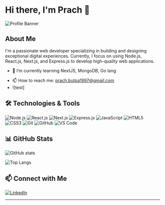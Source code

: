 # Hi there, I'm Prach 👋

![Profile Banner](https://via.placeholder.com/800x200.png?text=Welcome+to+My+GitHub+Profile)

## About Me
I'm a passionate web developer specializing in building and designing exceptional digital experiences. Currently, I focus on using Node.js, React.js, Next.js, and Express.js to develop high-quality web applications.

<!-- This is a comment in Markdown -->
<!-- - 🔭 I’m currently working on [Your Project] -->
- 🌱 I’m currently learning NextJS, MongoDB, Go lang
<!-- #- 👯 I’m looking to collaborate on [Project/Area of Interest] -->
<!-- - 💬 Ask me about web development, JavaScript, or any technology I'm familiar with -->
- 📫 How to reach me: prach.butpa1997@gmail.com
- ![test]

## 🛠️ Technologies & Tools

![Node.js](https://img.shields.io/badge/Node.js-339933?style=for-the-badge&logo=nodedotjs&logoColor=white)
![React.js](https://img.shields.io/badge/React.js-61DAFB?style=for-the-badge&logo=react&logoColor=black)
![Next.js](https://img.shields.io/badge/Next.js-000000?style=for-the-badge&logo=nextdotjs&logoColor=white)
![Express.js](https://img.shields.io/badge/Express.js-000000?style=for-the-badge&logo=express&logoColor=white)
![JavaScript](https://img.shields.io/badge/JavaScript-F7DF1E?style=for-the-badge&logo=javascript&logoColor=black)
![HTML5](https://img.shields.io/badge/HTML5-E34F26?style=for-the-badge&logo=html5&logoColor=white)
![CSS3](https://img.shields.io/badge/CSS3-1572B6?style=for-the-badge&logo=css3&logoColor=white)
![Git](https://img.shields.io/badge/Git-F05032?style=for-the-badge&logo=git&logoColor=white)
![GitHub](https://img.shields.io/badge/GitHub-181717?style=for-the-badge&logo=github&logoColor=white)
![VS Code](https://img.shields.io/badge/VS%20Code-007ACC?style=for-the-badge&logo=visual-studio-code&logoColor=white)

## 📊 GitHub Stats

![GitHub stats](https://github-readme-stats.vercel.app/api?username=prachzer&show_icons=true&theme=radical)

![Top Langs](https://github-readme-stats.vercel.app/api/top-langs/?username=prachzer&layout=compact&theme=radical)

## 📫 Connect with Me

[![LinkedIn](https://img.shields.io/badge/LinkedIn-0077B5?style=for-the-badge&logo=linkedin&logoColor=white)](https://www.linkedin.com/in/prach-butpa-1b62a91a2)
<!-- [![Twitter](https://img.shields.io/badge/Twitter-1DA1F2?style=for-the-badge&logo=twitter&logoColor=white)](https://twitter.com/yourtwitter) -->
<!-- [![Portfolio](https://img.shields.io/badge/Portfolio-000000?style=for-the-badge&logo=About.me&logoColor=white)](https://yourportfolio.com) -->

---


